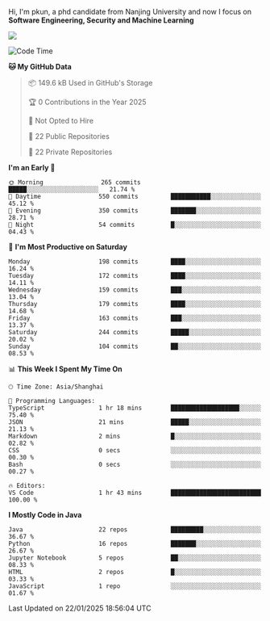 Hi, I'm pkun, a phd candidate from Nanjing University and now I focus on **Software Engineering, Security and Machine Learning**

<!--![GitHub Snake Light](https://github.com/pppppkun/pppppkun/blob/output/github-snake.svg#gh-light-mode-only)-->
<!--![GitHub Snake dark](https://github.com/pppppkun/pppppkun/blob/output/github-snake-dark.svg#gh-dark-mode-only)-->

![](https://komarev.com/ghpvc/?username=pppppkun)
<!--START_SECTION:waka-->
![Code Time](http://img.shields.io/badge/Code%20Time-2%2C022%20hrs%204%20mins-blue)

**🐱 My GitHub Data** 

> 📦 149.6 kB Used in GitHub's Storage 
 > 
> 🏆 0 Contributions in the Year 2025
 > 
> 🚫 Not Opted to Hire
 > 
> 📜 22 Public Repositories 
 > 
> 🔑 22 Private Repositories 
 > 
**I'm an Early 🐤** 

```text
🌞 Morning                265 commits         █████░░░░░░░░░░░░░░░░░░░░   21.74 % 
🌆 Daytime                550 commits         ███████████░░░░░░░░░░░░░░   45.12 % 
🌃 Evening                350 commits         ███████░░░░░░░░░░░░░░░░░░   28.71 % 
🌙 Night                  54 commits          █░░░░░░░░░░░░░░░░░░░░░░░░   04.43 % 
```
📅 **I'm Most Productive on Saturday** 

```text
Monday                   198 commits         ████░░░░░░░░░░░░░░░░░░░░░   16.24 % 
Tuesday                  172 commits         ████░░░░░░░░░░░░░░░░░░░░░   14.11 % 
Wednesday                159 commits         ███░░░░░░░░░░░░░░░░░░░░░░   13.04 % 
Thursday                 179 commits         ████░░░░░░░░░░░░░░░░░░░░░   14.68 % 
Friday                   163 commits         ███░░░░░░░░░░░░░░░░░░░░░░   13.37 % 
Saturday                 244 commits         █████░░░░░░░░░░░░░░░░░░░░   20.02 % 
Sunday                   104 commits         ██░░░░░░░░░░░░░░░░░░░░░░░   08.53 % 
```


📊 **This Week I Spent My Time On** 

```text
🕑︎ Time Zone: Asia/Shanghai

💬 Programming Languages: 
TypeScript               1 hr 18 mins        ███████████████████░░░░░░   75.40 % 
JSON                     21 mins             █████░░░░░░░░░░░░░░░░░░░░   21.13 % 
Markdown                 2 mins              █░░░░░░░░░░░░░░░░░░░░░░░░   02.82 % 
CSS                      0 secs              ░░░░░░░░░░░░░░░░░░░░░░░░░   00.30 % 
Bash                     0 secs              ░░░░░░░░░░░░░░░░░░░░░░░░░   00.27 % 

🔥 Editors: 
VS Code                  1 hr 43 mins        █████████████████████████   100.00 % 
```

**I Mostly Code in Java** 

```text
Java                     22 repos            █████████░░░░░░░░░░░░░░░░   36.67 % 
Python                   16 repos            ███████░░░░░░░░░░░░░░░░░░   26.67 % 
Jupyter Notebook         5 repos             ██░░░░░░░░░░░░░░░░░░░░░░░   08.33 % 
HTML                     2 repos             █░░░░░░░░░░░░░░░░░░░░░░░░   03.33 % 
JavaScript               1 repo              ░░░░░░░░░░░░░░░░░░░░░░░░░   01.67 % 
```




 Last Updated on 22/01/2025 18:56:04 UTC
<!--END_SECTION:waka-->
